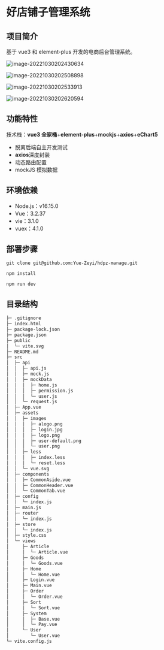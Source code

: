 # 好店铺子管理系统

## 项目简介

基于 vue3 和 element-plus 开发的电商后台管理系统。

![image-20221030202430634](https://pic.zeyiwl.cn/yunimg/20221030202431.png)

![image-20221030202508898](https://pic.zeyiwl.cn/yunimg/20221030202509.png)

![image-20221030202533913](https://pic.zeyiwl.cn/yunimg/20221030202534.png)

![image-20221030202620594](https://pic.zeyiwl.cn/yunimg/20221030202620.png)

## 功能特性

技术栈：**vue3 全家桶**+**element-plus**+**mockjs**+**axios**+**eChart5**

- 脱离后端自主开发测试
- **axios**深度封装
- 动态路由配置
- mockJS 模拟数据

## 环境依赖

- Node.js：v16.15.0
- Vue：3.2.37
- vie：3.1.0
- vuex：4.1.0

## 部署步骤

```
git clone git@github.com:Yue-Zeyi/hdpz-manage.git
```

```
npm install
```

```
npm run dev
```

## 目录结构

```bash
├─ .gitignore
├─ index.html
├─ package-lock.json
├─ package.json
├─ public
│  └─ vite.svg
├─ README.md
├─ src
│  ├─ api
│  │  ├─ api.js
│  │  ├─ mock.js
│  │  ├─ mockData
│  │  │  ├─ home.js
│  │  │  ├─ permission.js
│  │  │  └─ user.js
│  │  └─ request.js
│  ├─ App.vue
│  ├─ assets
│  │  ├─ images
│  │  │  ├─ alogo.png
│  │  │  ├─ login.jpg
│  │  │  ├─ logo.png
│  │  │  ├─ user-default.png
│  │  │  └─ user.png
│  │  ├─ less
│  │  │  ├─ index.less
│  │  │  └─ reset.less
│  │  └─ vue.svg
│  ├─ components
│  │  ├─ CommonAside.vue
│  │  ├─ CommonHeader.vue
│  │  └─ CommonTab.vue
│  ├─ config
│  │  └─ index.js
│  ├─ main.js
│  ├─ router
│  │  └─ index.js
│  ├─ store
│  │  └─ index.js
│  ├─ style.css
│  └─ views
│     ├─ Article
│     │  └─ Article.vue
│     ├─ Goods
│     │  └─ Goods.vue
│     ├─ Home
│     │  └─ Home.vue
│     ├─ Login.vue
│     ├─ Main.vue
│     ├─ Order
│     │  └─ Order.vue
│     ├─ Sort
│     │  └─ Sort.vue
│     ├─ System
│     │  ├─ Base.vue
│     │  └─ Pay.vue
│     └─ User
│        └─ User.vue
└─ vite.config.js
```
